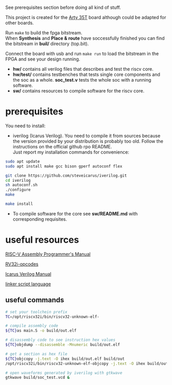 See prerequisites section before doing all kind of stuff.  

This project is created for the [Arty 35T](https://www.xilinx.com/products/boards-and-kits/arty.html) board although could be adapted for other boards.  
  
Run `make` to build the fpga bitstream.  
When **Synthesis** and **Place & route** have soccessfully finished you can find the bitstream in **buil/** directory (top.bit).  
  
Connect the board with usb and run `make run` to load the bitstream in the FPGA and see your design running.

- **hw/** contains all verilog files that describes and test the riscv core.   
- **hw/test/** contains testbenches that tests single core components and the soc as a whole. **soc_test.v** tests the whole soc with a running software.
- **sw/** contains resources to compile software for the riscv core.


# prerequisites

You need to install:
- iverilog (Icarus Verilog). You need to compile it from sources because the version provided by your distribution is probably too old. Follow the instructions on the official github rpo README.  
Just report my installation commands for convenience:
```bash
sudo apt update
sudo apt install make gcc bison gperf autoconf flex

git clone https://github.com/steveicarus/iverilog.git
cd iverilog
sh autoconf.sh
./configure
make

make install
```
- To compile software for the core see **sw/README.md** with corresponding requisites.  



# useful resources

[RISC-V Assembly Programmer's Manual](https://github.com/riscv/riscv-asm-manual/blob/master/riscv-asm.md)  

[RV32i-opcodes](https://github.com/riscv/riscv-opcodes/blob/master/opcodes-rv32i)  

[Icarus Verilog Manual](https://iverilog.fandom.com/wiki/Main_Page)  

[linker script language](https://ftp.gnu.org/old-gnu/Manuals/ld-2.9.1/html_chapter/ld_3.html)



## useful commands

```bash
# set your toolchein prefix
TC=/opt/riscv32i/bin/riscv32-unknown-elf-

# compile assembly code  
${TC}as main.S -o build/out.elf

# disassembly code to see instruction hex values
${TC}objdump --disassemble -Mnumeric build/out.elf  

# get a section as hex file  
${TC}objcopy -j.text -O ihex build/out.elf build/out
/opt/riscv32i/bin/riscv32-unknown-elf-objcopy -j.text -O ihex build/out.elf build/out.hex  

# open waveforms generated by iverilog with gtkwave  
gtkwave build/soc_test.vcd &
```